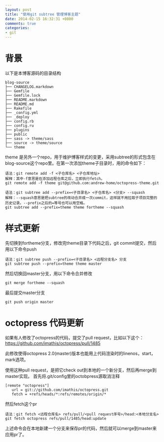 ```yaml
---
layout: post
title: "使用git subtree 管理博客主题"
date: 2014-02-15 16:32:31 +0800
comments: true
categories: 
- git
---
```


# 背景

以下是本博客源码的目录结构

```plain blog-source mark:14-15
blog-source
├── CHANGELOG.markdown
├── Gemfile
├── Gemfile.lock
├── README.markdown
├── README.md
├── Rakefile
├── _config.yml
├── _deploy
├── config.rb
├── config.ru
├── plugins
├── public
├── sass -> theme/sass
├── source -> theme/source
└── theme
```
theme 是另外一个repo，用于维护博客样式的变更，采用subtree的形式包含在blog-source这个repo里。在第一次添加theme子目录时，用的命令如下：

```plain mark:3
语法：git remote add -f <子仓库名> <子仓库地址>
解释：其中-f意思是在添加远程仓库之后，立即执行fetch。
git remote add -f theme git@github.com:andrew-home/octopress-theme.git
```

```mark:3
语法：git subtree add --prefix=<子目录名> <子仓库名> <分支> --squash
解释：--squash意思是把subtree的改动合并成一次commit，这样就不用拉取子项目完整的历史记录。--prefix之后的=等号也可以用空格。
git subtree add --prefix=theme theme fortheme --squash
```

# 样式更新

先切换到fortheme分支，修改完theme目录下代码之后，git commit提交，然后用以下命令push
```mark:2
语法：git subtree push --prefix=<子目录名> <远程分支名> 分支
git subtree push --prefix=theme theme master
```

然后切换回master分支，用以下命令合并修改
```
git merge fortheme --squash
```

最后提交master分支
```
git push origin master
```

# octopress 代码更新

如果有人修改了octopress的代码，提交了pull request，比如以下这个：
https://github.com/imathis/octopress/pull/1485

此修改使得octopress 2.0(master)版本也能用上代码渲染时的linenos，start，mark选项。

使用这种pull request，是把它check out到本地的一个新分支，然后再merge到master实现。
首先将.git/config里的octobpress源取消注释
```
[remote "octopress"]
   url = git://github.com/imathis/octopress.git
   fetch = +refs/heads/*:refs/remotes/origin/*
```

然后fetch这个pr
```mark:2
语法：git fetch <远程仓库名> refs/pull/<pull request序号>/head:<本地分支名>
git fetch octopress refs/pull/1485/head:update
```
上述命令会在本地新建一个分支来保存pr的代码，然后就可以merge到master来应用pr了。
